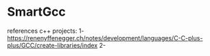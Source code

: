 # SmartGcc

references c++ projects:
1- https://renenyffenegger.ch/notes/development/languages/C-C-plus-plus/GCC/create-libraries/index
2- 